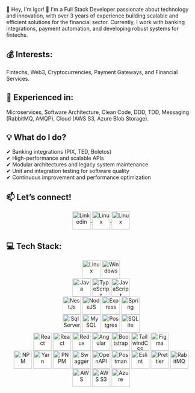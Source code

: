 👋 Hey, I'm Igor! 🚀
I'm a Full Stack Developer passionate about technology and innovation, with over 3 years of experience building scalable and efficient solutions for the financial sector. Currently, I work with banking integrations, payment automation, and developing robust systems for fintechs.

## 💰 Interests:

Fintechs, Web3, Cryptocurrencies, Payment Gateways, and Financial Services.

## 🚀 Experienced in:

Microservices, Software Architecture, Clean Code, DDD, TDD, Messaging (RabbitMQ, AMQP), Cloud (AWS S3, Azure Blob Storage).

## 💡 What do I do?

✔ Banking integrations (PIX, TED, Boletos)</br>
✔ High-performance and scalable APIs</br>
✔ Modular architectures and legacy system maintenance</br>
✔ Unit and integration testing for software quality</br>
✔ Continuous improvement and performance optimization

## 📫 Let’s connect!

<div align="center">
  <a href="https://www.linkedin.com/in/igoranjos14/" >
    <img alt="Linkedin"
    height="48px" width="48px" align="center"
    src="https://api.iconify.design/logos/linkedin-icon.svg"
    />  
  </a>
  <a href="https://www.instagram.com/igorcatulio/" >
    <img alt="Linux"
    height="48px" width="48px" align="center"
    src="https://api.iconify.design/logos/instagram-icon.svg"
    /> 
  </a>
  <a href="mailto:igoranjos.dev@gmail.com?subject=Contact from github">
    <img alt="Linux"
    height="48px" width="48px" align="center"
    src="https://api.iconify.design/logos/google-gmail.svg"
    /> 
  </a>
</div>

## 💻 Tech Stack:

<p align="center">
  <img alt="Linux"
  height="48px" width="48px" align="center"
  src="https://api.iconify.design/logos/linux-tux.svg"
  />
  <img alt="Windows"
  height="48px" width="48px" align="center"
  src="https://api.iconify.design/logos/microsoft-windows-icon.svg"
  />
  </br id="so-languager">
   <img alt="Java"
  height="48px" width="48px" align="center"
  src="https://api.iconify.design/logos/java.svg"
  />
  <img alt="TypeScript"
  height="48px" width="48px" align="center"
  src="https://api.iconify.design/logos:typescript-icon.svg"
  />
  <img alt="JavaScript"
  height="48px" width="48px" align="center"
  src="https://api.iconify.design/logos/javascript.svg"
  />
  </br id="languages-back">
  <img alt="NestJs"
  height="48px" width="48px" align="center"
  src="https://api.iconify.design/logos/nestjs.svg"
  />
  <img alt="NodeJS"
  height="48px" width="48px" align="center"
  src="https://api.iconify.design/logos/nodejs-icon.svg"
  />
  <img alt="Express"
   height="48px" width="48px" align="center"
   src="https://api.iconify.design/logos/express.svg"
   />
  <img alt="Spring"
   height="48px" width="48px" align="center"
   src="https://api.iconify.design/logos/spring-icon.svg"
   />
  </br id="back-db">
    <img alt="Sql Server"
  height="48px" width="48px" align="center"
  src="https://img.icons8.com/?size=100&id=laYYF3dV0Iew&format=png&color=000000"
  />
  <img alt="MySQL"
  height="48px" width="48px" align="center"
  src="https://api.iconify.design/logos/mysql-icon.svg"
  />
  <img alt="Postgres"
  height="48px" width="48px" align="center"
  src="https://api.iconify.design/logos/postgresql.svg"
  />
  <img alt="SQLite"
  height="48px" width="48px" align="center"
  src="https://api.iconify.design/logos/sqlite.svg"
  />
  </br id="db-front">
  <img alt="React"
   height="48px" width="48px" align="center"
   src="https://api.iconify.design/logos/react.svg"
   />
  <img alt="React"
   height="48px" width="48px" align="center"
   src="https://api.iconify.design/logos/nextjs-icon.svg"
   />
  <img alt="Redux"
   height="48px" width="48px" align="center"
   src="https://api.iconify.design/logos/redux.svg"
   />
  <img alt="Angular"
   height="48px" width="48px" align="center"
   src="https://api.iconify.design/logos/angular-icon.svg"
   />
  <img alt="Bootstrap"
  height="48px" width="48px" align="center"
  src="https://api.iconify.design/logos/bootstrap.svg"
  />
  <img alt="TailwindCSS"
  height="48px" width="48px" align="center"
  src="https://api.iconify.design/logos/tailwindcss-icon.svg"
  />
  <img alt="Figma"
  height="48px" width="48px" align="center"
  src="https://api.iconify.design/logos/figma.svg"
  />
  </br id="front-tools">
  <img alt="NPM"
  height="48px" width="48px" align="center"
  src="https://api.iconify.design/logos/npm.svg"
  />
  <img alt="Yarn"
  height="48px" width="48px" align="center"
  src="https://api.iconify.design/logos/yarn.svg"
  />
  <img alt="PNPM"
  height="48px" width="48px" align="center"
  src="https://api.iconify.design/logos/pnpm.svg"
  />
  <img alt="Swagger"
  height="48px" width="48px" align="center"
  src="https://api.iconify.design/logos/swagger.svg"
  />
  <img alt="OpenAPI"
  height="48px" width="48px" align="center"
  src="https://api.iconify.design/logos/openapi-icon.svg"
  />
  <img alt="Postman"
  height="48px" width="48px" align="center"
  src="https://api.iconify.design/logos/postman-icon.svg"
  />
  <img alt="Eslint"
  height="48px" width="48px" align="center"
  src="https://api.iconify.design/logos/eslint.svg"
  />
  <img alt="Prettier"
  height="48px" width="48px" align="center"
  src="https://api.iconify.design/logos/prettier.svg"
  />
  <img alt="RabitMQ"
  height="48px" width="48px" align="center"
  src="https://api.iconify.design/logos/rabbitmq-icon.svg"
  />
  <img alt="AWS"
  height="48px" width="48px" align="center"
  src="https://api.iconify.design/logos/aws.svg"
  />
  <img alt="AWS S3"
  height="48px" width="48px" align="center"
  src="https://api.iconify.design/logos/aws-s3.svg"
  />
  <img alt="Azure"
  height="48px" width="48px" align="center"
  src="https://api.iconify.design/logos/microsoft-azure.svg"
  />
</p>
